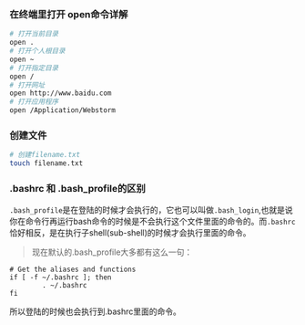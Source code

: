### 在终端里打开 open命令详解
```sh
# 打开当前目录
open . 
# 打开个人根目录
open ~
# 打开指定目录
open /
# 打开网址
open http://www.baidu.com
# 打开应用程序
open /Application/Webstorm
```

### 创建文件
```sh
# 创建filename.txt
touch filename.txt
```

### .bashrc 和 .bash_profile的区别

`.bash_profile`是在登陆的时候才会执行的，它也可以叫做`.bash_login`,也就是说你在命令行再运行bash命令的时候是不会执行这个文件里面的命令的。而`.bashrc`恰好相反，是在执行子shell(sub-shell)的时候才会执行里面的命令。

> 现在默认的.bash_profile大多都有这么一句：

```
# Get the aliases and functions
if [ -f ~/.bashrc ]; then
        . ~/.bashrc
fi
```
所以登陆的时候也会执行到.bashrc里面的命令。
